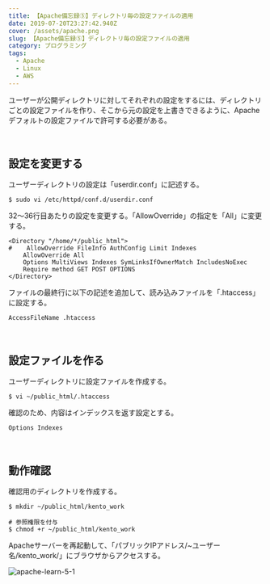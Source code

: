 ```yaml
---
title: 【Apache備忘録⑤】ディレクトリ毎の設定ファイルの適用
date: 2019-07-20T23:27:42.940Z
cover: /assets/apache.png
slug: 【Apache備忘録⑤】ディレクトリ毎の設定ファイルの適用
category: プログラミング
tags:
  - Apache
  - Linux
  - AWS
---
```

ユーザーが公開ディレクトリに対してそれぞれの設定をするには、ディレクトリごとの設定ファイルを作り、そこから元の設定を上書きできるように、Apacheデフォルトの設定ファイルで許可する必要がある。

<br>

## 設定を変更する

ユーザーディレクトリの設定は「userdir.conf」に記述する。

```
$ sudo vi /etc/httpd/conf.d/userdir.conf
```

32〜36行目あたりの設定を変更する。「AllowOverride」の指定を「All」に変更する。

```
<Directory "/home/*/public_html">
#    AllowOverride FileInfo AuthConfig Limit Indexes
    AllowOverride All
    Options MultiViews Indexes SymLinksIfOwnerMatch IncludesNoExec
    Require method GET POST OPTIONS
</Directory>
```

ファイルの最終行に以下の記述を追加して、読み込みファイルを「.htaccess」に設定する。

```
AccessFileName .htaccess
```

<br>

## 設定ファイルを作る

ユーザーディレクトリに設定ファイルを作成する。

```
$ vi ~/public_html/.htaccess
```

確認のため、内容はインデックスを返す設定とする。

```
Options Indexes
```

<br>

## 動作確認

確認用のディレクトリを作成する。

```
$ mkdir ~/public_html/kento_work

# 参照権限を付与
$ chmod +r ~/public_html/kento_work
```

Apacheサーバーを再起動して、「パブリックIPアドレス/~ユーザー名/kento_work/」にブラウザからアクセスする。

![apache-learn-5-1](/assets/apache-learn-5-1.png)
